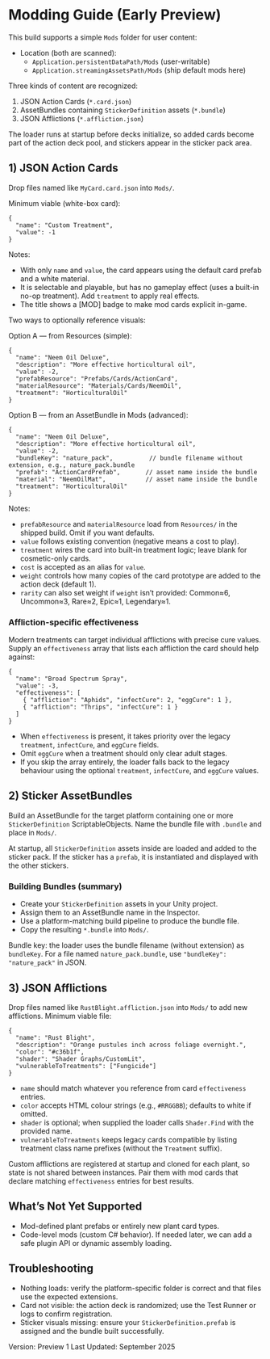 # Modding Guide (Early Preview)

This build supports a simple `Mods` folder for user content:

- Location (both are scanned):
  - `Application.persistentDataPath/Mods` (user-writable)
  - `Application.streamingAssetsPath/Mods` (ship default mods here)

Three kinds of content are recognized:

1) JSON Action Cards (`*.card.json`)
2) AssetBundles containing `StickerDefinition` assets (`*.bundle`)
3) JSON Afflictions (`*.affliction.json`)

The loader runs at startup before decks initialize, so added cards become part of the action deck pool, and stickers appear in the sticker pack area.

## 1) JSON Action Cards

Drop files named like `MyCard.card.json` into `Mods/`.

Minimum viable (white-box card):
```
{
  "name": "Custom Treatment",
  "value": -1
}
```

Notes:
- With only `name` and `value`, the card appears using the default card prefab and a white material.
- It is selectable and playable, but has no gameplay effect (uses a built-in no-op treatment). Add `treatment` to apply real effects.
- The title shows a [MOD] badge to make mod cards explicit in-game.

Two ways to optionally reference visuals:

Option A — from Resources (simple):
```
{
  "name": "Neem Oil Deluxe",
  "description": "More effective horticultural oil",
  "value": -2,
  "prefabResource": "Prefabs/Cards/ActionCard",
  "materialResource": "Materials/Cards/NeemOil",
  "treatment": "HorticulturalOil"
}
```

Option B — from an AssetBundle in Mods (advanced):
```
{
  "name": "Neem Oil Deluxe",
  "description": "More effective horticultural oil",
  "value": -2,
  "bundleKey": "nature_pack",          // bundle filename without extension, e.g., nature_pack.bundle
  "prefab": "ActionCardPrefab",       // asset name inside the bundle
  "material": "NeemOilMat",           // asset name inside the bundle
  "treatment": "HorticulturalOil"
}
```

Notes:
- `prefabResource` and `materialResource` load from `Resources/` in the shipped build. Omit if you want defaults.
- `value` follows existing convention (negative means a cost to play).
- `treatment` wires the card into built-in treatment logic; leave blank for cosmetic-only cards.
- `cost` is accepted as an alias for `value`.
- `weight` controls how many copies of the card prototype are added to the action deck (default 1).
- `rarity` can also set weight if `weight` isn’t provided: Common≈6, Uncommon≈3, Rare≈2, Epic≈1, Legendary≈1.

### Affliction-specific effectiveness

Modern treatments can target individual afflictions with precise cure values. Supply an `effectiveness`
array that lists each affliction the card should help against:

```
{
  "name": "Broad Spectrum Spray",
  "value": -3,
  "effectiveness": [
    { "affliction": "Aphids", "infectCure": 2, "eggCure": 1 },
    { "affliction": "Thrips", "infectCure": 1 }
  ]
}
```

- When `effectiveness` is present, it takes priority over the legacy `treatment`, `infectCure`, and `eggCure`
  fields.
- Omit `eggCure` when a treatment should only clear adult stages.
- If you skip the array entirely, the loader falls back to the legacy behaviour using the optional
  `treatment`, `infectCure`, and `eggCure` values.

## 2) Sticker AssetBundles

Build an AssetBundle for the target platform containing one or more `StickerDefinition` ScriptableObjects.
Name the bundle file with `.bundle` and place in `Mods/`.

At startup, all `StickerDefinition` assets inside are loaded and added to the sticker pack. If the sticker has a `prefab`, it is instantiated and displayed with the other stickers.

### Building Bundles (summary)
- Create your `StickerDefinition` assets in your Unity project.
- Assign them to an AssetBundle name in the Inspector.
- Use a platform-matching build pipeline to produce the bundle file.
- Copy the resulting `*.bundle` into `Mods/`.

Bundle key: the loader uses the bundle filename (without extension) as `bundleKey`. For a file named `nature_pack.bundle`, use `"bundleKey": "nature_pack"` in JSON.

## 3) JSON Afflictions

Drop files named like `RustBlight.affliction.json` into `Mods/` to add new afflictions. Minimum viable file:

```
{
  "name": "Rust Blight",
  "description": "Orange pustules inch across foliage overnight.",
  "color": "#c36b1f",
  "shader": "Shader Graphs/CustomLit",
  "vulnerableToTreatments": ["Fungicide"]
}
```

- `name` should match whatever you reference from card `effectiveness` entries.
- `color` accepts HTML colour strings (e.g., `#RRGGBB`); defaults to white if omitted.
- `shader` is optional; when supplied the loader calls `Shader.Find` with the provided name.
- `vulnerableToTreatments` keeps legacy cards compatible by listing treatment class name prefixes (without
  the `Treatment` suffix).

Custom afflictions are registered at startup and cloned for each plant, so state is not shared between
instances. Pair them with mod cards that declare matching `effectiveness` entries for best results.

## What’s Not Yet Supported
- Mod-defined plant prefabs or entirely new plant card types.
- Code-level mods (custom C# behavior). If needed later, we can add a safe plugin API or dynamic assembly loading.

## Troubleshooting
- Nothing loads: verify the platform-specific folder is correct and that files use the expected extensions.
- Card not visible: the action deck is randomized; use the Test Runner or logs to confirm registration.
- Sticker visuals missing: ensure your `StickerDefinition.prefab` is assigned and the bundle built successfully.

Version: Preview 1
Last Updated: September 2025
